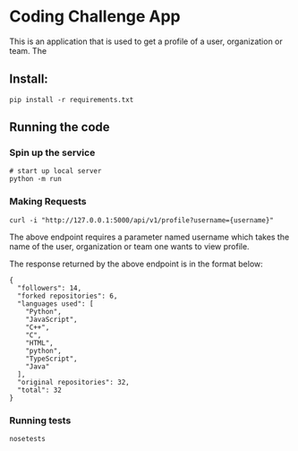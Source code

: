 # Coding Challenge App

This is an application that is used to get a profile of a user, organization or
team.
The

## Install:

```
pip install -r requirements.txt
```

## Running the code

### Spin up the service

```
# start up local server
python -m run
```

### Making Requests

```
curl -i "http://127.0.0.1:5000/api/v1/profile?username={username}"
```

The above endpoint requires a parameter named username which takes the name of
the user, organization or team one wants to view profile.

The response returned by the above endpoint is in the format below:

```
{
  "followers": 14,
  "forked repositories": 6,
  "languages used": [
    "Python",
    "JavaScript",
    "C++",
    "C",
    "HTML",
    "python",
    "TypeScript",
    "Java"
  ],
  "original repositories": 32,
  "total": 32
}
```

### Running tests

`nosetests`
